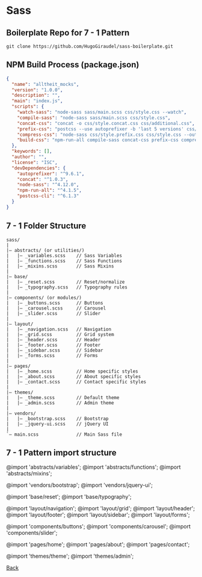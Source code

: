 # Sass

## Boilerplate Repo for 7 - 1 Pattern

`git clone https://github.com/HugoGiraudel/sass-boilerplate.git`

## NPM Build Process (package.json)

```json
{
  "name": "alltheit_mocks",
  "version": "1.0.0",
  "description": "",
  "main": "index.js",
  "scripts": {
    "watch-sass": "node-sass sass/main.scss css/style.css --watch",
    "compile-sass": "node-sass sass/main.scss css/style.css",
    "concat-css": "concat -o css/style.concat.css css/additional.css",
    "prefix-css": "postcss --use autoprefixer -b 'last 5 versions' css/style.concat.css -o css/style.prefix.css",
    "compress-css": "node-sass css/style.prefix.css css/style.css --output-style compressed",
    "build-css": "npm-run-all compile-sass concat-css prefix-css compress-css"
  },
  "keywords": [],
  "author": "",
  "license": "ISC",
  "devDependencies": {
    "autoprefixer": "^9.6.1",
    "concat": "^1.0.3",
    "node-sass": "^4.12.0",
    "npm-run-all": "^4.1.5",
    "postcss-cli": "^6.1.3"
  }
}
```

## 7 - 1 Folder Structure

```
sass/
|
|– abstracts/ (or utilities/)
|   |– _variables.scss    // Sass Variables
|   |– _functions.scss    // Sass Functions
|   |– _mixins.scss       // Sass Mixins
|
|– base/
|   |– _reset.scss        // Reset/normalize
|   |– _typography.scss   // Typography rules
|
|– components/ (or modules/)
|   |– _buttons.scss      // Buttons
|   |– _carousel.scss     // Carousel
|   |– _slider.scss       // Slider
|
|– layout/
|   |– _navigation.scss   // Navigation
|   |– _grid.scss         // Grid system
|   |– _header.scss       // Header
|   |– _footer.scss       // Footer
|   |– _sidebar.scss      // Sidebar
|   |– _forms.scss        // Forms
|
|– pages/
|   |– _home.scss         // Home specific styles
|   |– _about.scss        // About specific styles
|   |– _contact.scss      // Contact specific styles
|
|– themes/
|   |– _theme.scss        // Default theme
|   |– _admin.scss        // Admin theme
|
|– vendors/
|   |– _bootstrap.scss    // Bootstrap
|   |– _jquery-ui.scss    // jQuery UI
|
`– main.scss              // Main Sass file
```

## 7 - 1 Pattern import structure

@import 'abstracts/variables';
@import 'abstracts/functions';
@import 'abstracts/mixins';

@import 'vendors/bootstrap';
@import 'vendors/jquery-ui';

@import 'base/reset';
@import 'base/typography';

@import 'layout/navigation';
@import 'layout/grid';
@import 'layout/header';
@import 'layout/footer';
@import 'layout/sidebar';
@import 'layout/forms';

@import 'components/buttons';
@import 'components/carousel';
@import 'components/slider';

@import 'pages/home';
@import 'pages/about';
@import 'pages/contact';

@import 'themes/theme';
@import 'themes/admin';

[Back](css.md)